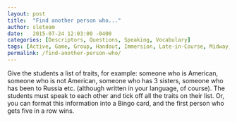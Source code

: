 ```yaml
---
layout: post
title:  "Find another person who..."
author: sleteam
date:   2015-07-24 12:03:00 -0400
categories: [Descriptors, Questions, Speaking, Vocabulary]
tags: [Active, Game, Group, Handout, Immersion, Late-in-Course, Midway, Opening-Activity, Partner, Review]
permalink: /find-another-person-who/
---
```

Give the students a list of traits, for example: someone who is American, someone who is not American, someone who has 3 sisters, someone who has been to Russia etc. (although written in your language, of course). The students must speak to each other and tick off all the traits on their list. Or, you can format this information into a Bingo card, and the first person who gets five in a row wins.